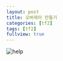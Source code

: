 ```yaml
---
layout: post
title: 오버레이 만들기
categories: [tf2]
tags: [tf2]
fullview: true
---
```


![help](images/1.jpg)

